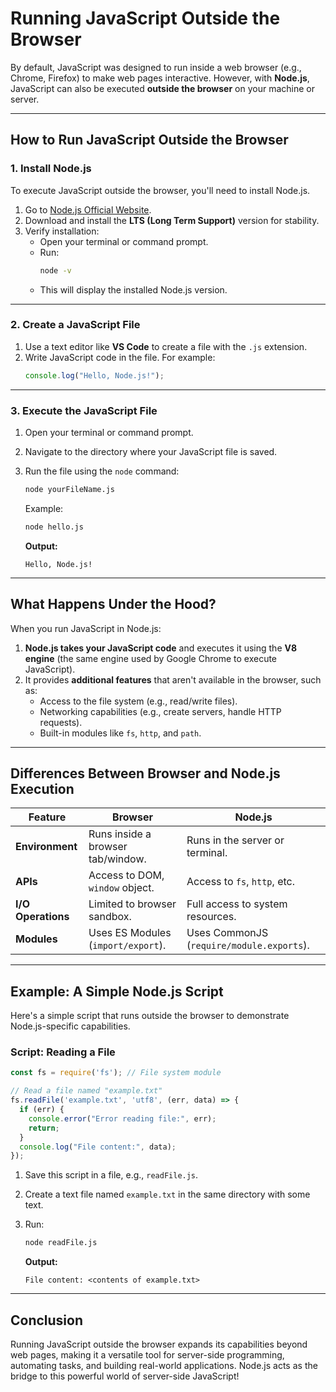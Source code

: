 # Running JavaScript Outside the Browser

By default, JavaScript was designed to run inside a web browser (e.g., Chrome, Firefox) to make web pages interactive. However, with **Node.js**, JavaScript can also be executed **outside the browser** on your machine or server.

---

## **How to Run JavaScript Outside the Browser**

### **1. Install Node.js**
To execute JavaScript outside the browser, you'll need to install Node.js.

1. Go to [Node.js Official Website](https://nodejs.org/).
2. Download and install the **LTS (Long Term Support)** version for stability.
3. Verify installation:
   - Open your terminal or command prompt.
   - Run:
     ```bash
     node -v
     ```
   - This will display the installed Node.js version.

---

### **2. Create a JavaScript File**
1. Use a text editor like **VS Code** to create a file with the `.js` extension.
2. Write JavaScript code in the file. For example:
   ```javascript
   console.log("Hello, Node.js!");
   ```

---

### **3. Execute the JavaScript File**
1. Open your terminal or command prompt.
2. Navigate to the directory where your JavaScript file is saved.
3. Run the file using the `node` command:
   ```bash
   node yourFileName.js
   ```
   Example:
   ```bash
   node hello.js
   ```

   **Output:**
   ```
   Hello, Node.js!
   ```

---

## **What Happens Under the Hood?**

When you run JavaScript in Node.js:
1. **Node.js takes your JavaScript code** and executes it using the **V8 engine** (the same engine used by Google Chrome to execute JavaScript).
2. It provides **additional features** that aren't available in the browser, such as:
   - Access to the file system (e.g., read/write files).
   - Networking capabilities (e.g., create servers, handle HTTP requests).
   - Built-in modules like `fs`, `http`, and `path`.

---

## **Differences Between Browser and Node.js Execution**

| **Feature**         | **Browser**                        | **Node.js**                       |
|----------------------|------------------------------------|------------------------------------|
| **Environment**      | Runs inside a browser tab/window.  | Runs in the server or terminal.   |
| **APIs**             | Access to DOM, `window` object.    | Access to `fs`, `http`, etc.      |
| **I/O Operations**   | Limited to browser sandbox.        | Full access to system resources.  |
| **Modules**          | Uses ES Modules (`import/export`). | Uses CommonJS (`require/module.exports`). |

---

## **Example: A Simple Node.js Script**

Here's a simple script that runs outside the browser to demonstrate Node.js-specific capabilities.

### **Script: Reading a File**
```javascript
const fs = require('fs'); // File system module

// Read a file named "example.txt"
fs.readFile('example.txt', 'utf8', (err, data) => {
  if (err) {
    console.error("Error reading file:", err);
    return;
  }
  console.log("File content:", data);
});
```

1. Save this script in a file, e.g., `readFile.js`.
2. Create a text file named `example.txt` in the same directory with some text.
3. Run:
   ```bash
   node readFile.js
   ```

   **Output:**
   ```
   File content: <contents of example.txt>
   ```

---

## **Conclusion**

Running JavaScript outside the browser expands its capabilities beyond web pages, making it a versatile tool for server-side programming, automating tasks, and building real-world applications. Node.js acts as the bridge to this powerful world of server-side JavaScript!
